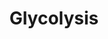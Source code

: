 ---
annotations:
- id: PW:0000640
  parent: classic metabolic pathway
  type: Pathway Ontology
  value: glycolysis pathway
authors:
- J.Heckman
- MaintBot
- Christine Chichester
- Egonw
- DeSl
- Marvin M2
description: 'Many yeast and bacterial species ferment pyruvate to 2,3-butanediol
  via the intermediate, acetoin.  Although acetoin is a flavorless compound, it is
  a precursor to some off-odor compounds, such as diacetyl, which can be unfavorable
  in beer and wine.  Acetoin and 2,3-butanediol are both by-products of alcoholic
  fermentation by S. cerevisiae and other wine yeasts. Acetoin production during alcoholic
  fermentation depends on the yeast strain and other variables such as substrate and
  temperature (as reported in (CITS: [16535224])). Wine yeasts with high fermentation
  power generally produce low acetoin levels and large amounts of ethanol and higher
  alcohols (alcohols with more than 2 carbons) (as reported in (CITS: [16535224])).   SOURCE:
  SGD pathways, http://pathway.yeastgenome.org/server.html'
last-edited: 2019-09-17
organisms:
- Saccharomyces cerevisiae
redirect_from:
- /index.php/Pathway:WP253
- /instance/WP253
- /instance/WP253_r107251
revision: r107251
schema-jsonld:
- '@context': https://schema.org/
  '@id': https://wikipathways.github.io/pathways/WP253.html
  '@type': Dataset
  creator:
    '@type': Organization
    name: WikiPathways
  description: 'Many yeast and bacterial species ferment pyruvate to 2,3-butanediol
    via the intermediate, acetoin.  Although acetoin is a flavorless compound, it
    is a precursor to some off-odor compounds, such as diacetyl, which can be unfavorable
    in beer and wine.  Acetoin and 2,3-butanediol are both by-products of alcoholic
    fermentation by S. cerevisiae and other wine yeasts. Acetoin production during
    alcoholic fermentation depends on the yeast strain and other variables such as
    substrate and temperature (as reported in (CITS: [16535224])). Wine yeasts with
    high fermentation power generally produce low acetoin levels and large amounts
    of ethanol and higher alcohols (alcohols with more than 2 carbons) (as reported
    in (CITS: [16535224])).   SOURCE: SGD pathways, http://pathway.yeastgenome.org/server.html'
  keywords:
  - 2-phosphoglycerate
  - 3-Phosphoglycerate
  - 3-phospho-D-glyceroyl-phosphate
  - ADP
  - ATP
  - CDC19
  - ENO1
  - ENO2
  - ERR1
  - ERR2
  - FBA1
  - Fructose 6P (open)
  - GPM1
  - GPM3
  - Glucose-6P (open)
  - H+
  - H2O
  - NAD
  - NADH
  - PFK1
  - PFK2
  - PGI1
  - PGK1
  - PYK2
  - Phosphate
  - TDH1
  - TDH2
  - TDH3
  - TPI1
  - dihydroxy-acetone-phosphate
  - fructose-1,6-bisphosphate
  - fructose-6-phosphate (closed form)
  - glucose-6-phosphate (closed form)
  - glyceraldehyde-3-phosphate
  - phosphoenolpyruvate
  - phosphopyruvate hydratase
  - pyruvate
  license: CC0
  name: Glycolysis
seo: CreativeWork
title: Glycolysis
wpid: WP253
---